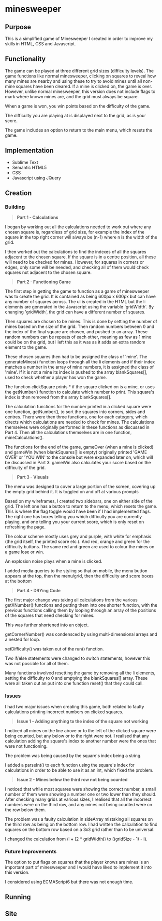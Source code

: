 # minesweeper

## Purpose

This is a simplified game of Minesweeper I created in order to improve my skills in HTML, CSS and Javascript.

## Functionality

The game can be played at three different grid sizes (difficulty levels). The game functions like normal minesweeper, clicking on squares to reveal how many mines are nearby and using these to try to avoid mines until all non-mine squares have been cleared. If a mine is clicked on, the game is over. However, unlike normal minesweeper, this version does not include flags to mark where known mines are, and the grid must always be square.

When a game is won, you win points based on the difficulty of the game.

The difficulty you are playing at is displayed next to the grid, as is your score.

The game includes an option to return to the main menu, which resets the game.

## Implementation

* Sublime Text
* Semantic HTML5
* CSS
* Javascript using JQuery

## Creation
### Building

>**Part 1 - Calculations**

I began by working out all the calculations needed to work out where any chosen square is, regardless of grid size, for example the index of the square in the top right corner will always be (n-1) where n is the width of the grid.

I then worked out the calculations to find the indexes of all the squares adjacent to the chosen square. If the square is in a centre position, all these will need to be checked for mines. However, for squares in corners or edges, only some will be needed, and checking all of them would check squares not adjacent to the chosen square.

>**Part 2 - Functioning Game**

The first step in getting the game to function as a game of minesweeper was to create the grid. It is contained as being 600px x 600px but can have any number of squares across. The ul is created in the HTML but the li elements are generated in the Javascript using the variable 'gridWidth'. By changing 'gridWidth', the grid can have a different number of squares.

Then squares are chosen to be mines. This is done by setting the number of mines based on the size of the grid. Then random numbers between 0 and the index of the final square are chosen, and pushed to an array. These random numbers can be repeats of each other, meaning as few as 1 mine could be on the grid, but I left this as it was as it adds an extra random element to the game.

These chosen squares then had to be assigned the class of 'mine'. The generateMines() function loops through all the li elements and if their index matches a number in the array of mine numbers, it is assigned the class of 'mine'. If it is not a mine its index is pushed to the array blankSquares[], used to check whether a player has won the game.

The function clickSquare prints * if the square clicked on is a mine, or uses the getNumber() function to calculate which number to print. This square's index is then removed from the array blankSquares[].

The calculation functions for the number printed in a clicked square were one function, getNumber(), to sort the squares into corners, sides and centres. There were then three functions, one for each category, which directs which calculations are needed to check for mines. The calculations themselves were originally performed in these functions as discussed in Part 4. Then all the calculations themselves are in one function, mineCalculations().

The functions for the end of the game, gameOver (when a mine is clicked) and gameWin (when blankSquares[] is empty) originally printed 'GAME OVER' or 'YOU WIN' to the console but were expanded later on, which will be discussed in Part 3. gameWin also calculates your score based on the difficulty of the grid.

>**Part 3 - Visuals**

The menu was designed to cover a large portion of the screen, covering up the empty grid behind it. It is toggled on and off at various prompts

Based on my wireframes, I created two sidebars, one on either side of the grid. The left one has a button to return to the menu, which resets the game. This is where the flag toggle would have been if I had implemented flags. The right one has boxes telling you which difficulty you are currently playing, and one telling you your current score, which is only reset on refreshing the page.

The colour scheme mostly uses grey and purple, with white for emphasis (the grid itself, the printed score etc.). And red, orange and green for the difficulty buttons. The same red and green are used to colour the mines on a game lose or win.

An explosion noise plays when a mine is clicked.

I added media queries to the styling so that on mobile, the menu button appears at the top, then the menu/grid, then the difficulty and score boxes at the bottom

>**Part 4 - DRYing Code**

The first major change was taking all calculations from the various getXNumber() functions and putting them into one shorter function, with the previous functions calling them by looping through an array of the positions of the squares that need checking for mines.

This was further shortened into an object.

getCornerNumber() was condensced by using multi-dimensional arrays and a nested for loop.

setDifficulty() was taken out of the run() function.

Two if/else statements were changed to switch statements, however this was not possible for all of them.

Many functions involved resetting the game by removing all the li elements, setting the difficulty to 0 and emptying the blankSquares[] array. These were all taken out an put into one function reset() that they could call.

### Issues

I had two major issues when creating this game, both related to faulty calculations printing incorrect numbers on clicked squares.

>**Issue 1 - Adding anything to the index of the square not working**

I noticed all mines on the line above or to the left of the clicked square were being counted, but any below or to the right were not. I realised that any calculation adding the square's index to another number were the ones that were not functioning.

The problem was being caused by the square's index being a string.

I added a parseInt() to each function using the square's index for calculations in order to be able to use it as an int, which fixed the problem.

>**Issue 2 - Mines below the third row not being counted**

I noticed that while most squares were showing the correct number, a small number of them were showing a number one or two lower than they should. After checking many grids at various sizes, I realised that all the incorrect numbers were on the third row, and any mines not being counted were on the row below them.

The problem was a faulty calculation in sideArray mistaking all squares on the third row as being on the bottom row. I had written the calculation to find squares on the bottom row based on a 3x3 grid rather than to be universal.

I changed the calculation from (i + (2 * gridWidth)) to ((gridSize - 1) - i).

### Future Improvements

The option to put flags on squares that the player knows are mines is an important part of minesweeper and I would have liked to implement it into this version.

I considered using ECMAScript6 but there was not enough time.

## Running
## Site
